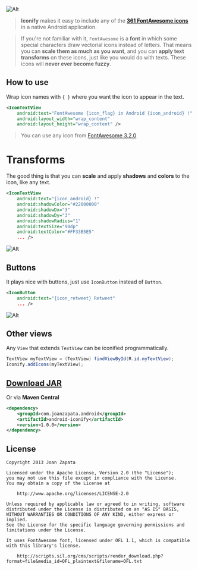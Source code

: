 ![Alt](https://raw.github.com/JoanZapata/android-iconify/master/header.png)

> **Iconify** makes it easy to include any of the **[361 FontAwesome icons](http://fortawesome.github.io/Font-Awesome/icons)** in a native Android application. 

> If you're not familiar with it, ```FontAwesome``` is a **font** in which some special characters draw vectorial icons instead of letters. That means you can **scale them as much as you want**, and you can **apply text transforms** on these icons, just like you would do with texts. These icons will **never ever become fuzzy**.

## How to use

Wrap icon names with ```{ }``` where you want the icon to appear in the text.

```xml
<IconTextView
    android:text="FontAwesome {icon_flag} in Android {icon_android} !"
    android:layout_width="wrap_content"
    android:layout_height="wrap_content" />
```

> You can use any icon from [FontAwesome 3.2.0](http://fortawesome.github.io/Font-Awesome/icons/)


# Transforms

The good thing is that you can **scale** and apply **shadows** and **colors** to the icon, like any text.

```xml
<IconTextView
    android:text="{icon_android} !"
    android:shadowColor="#22000000"
    android:shadowDx="3"
    android:shadowDy="3"
    android:shadowRadius="1"
    android:textSize="90dp"
    android:textColor="#FF33B5E5"
    ... />
```

![Alt](https://raw.github.com/JoanZapata/android-iconify/master/androids.png)

## Buttons

It plays nice with buttons, just use ```IconButton``` instead of ```Button```.

```xml
<IconButton
    android:text="{icon_retweet} Retweet"
    ... />
```

![Alt](https://raw.github.com/JoanZapata/android-iconify/master/buttons.png)

## Other views

Any ```View``` that extends ```TextView``` can be iconified programmatically.

```java
TextView myTextView = (TextView) findViewById(R.id.myTextView);
Iconify.addIcons(myTextView);
```

## [Download JAR](http://search.maven.org/remotecontent?filepath=com/joanzapata/android/android-iconify/1.0.0/android-iconify-1.0.0.jar)

Or via **Maven Central**

```xml
<dependency>
    <groupId>com.joanzapata.android</groupId>
    <artifactId>android-iconify</artifactId>
    <version>1.0.0</version>
</dependency>
```

## License

```
Copyright 2013 Joan Zapata

Licensed under the Apache License, Version 2.0 (the "License");
you may not use this file except in compliance with the License.
You may obtain a copy of the License at

    http://www.apache.org/licenses/LICENSE-2.0

Unless required by applicable law or agreed to in writing, software
distributed under the License is distributed on an "AS IS" BASIS,
WITHOUT WARRANTIES OR CONDITIONS OF ANY KIND, either express or implied.
See the License for the specific language governing permissions and
limitations under the License.

It uses FontAwesome font, licensed under OFL 1.1, which is compatible
with this library's license.

    http://scripts.sil.org/cms/scripts/render_download.php?format=file&media_id=OFL_plaintext&filename=OFL.txt
    
```
